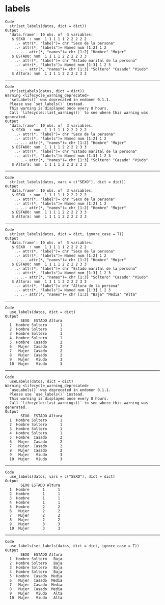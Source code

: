 # labels

    Code
      str(set_labels(datos, dict = dict))
    Output
      'data.frame':	10 obs. of  3 variables:
       $ SEXO  : num  1 1 1 1 1 2 2 2 2 2
        ..- attr(*, "label")= chr "Sexo de la persona"
        ..- attr(*, "labels")= Named num [1:2] 1 2
        .. ..- attr(*, "names")= chr [1:2] "Hombre" "Mujer"
       $ ESTADO: num  1 1 1 1 2 2 2 2 3 3
        ..- attr(*, "label")= chr "Estado marital de la persona"
        ..- attr(*, "labels")= Named num [1:3] 1 2 3
        .. ..- attr(*, "names")= chr [1:3] "Soltero" "Casado" "Viudo"
       $ Altura: num  1 1 1 1 2 2 2 2 3 3

---

    Code
      str(setLabels(datos, dict = dict))
    Warning <lifecycle_warning_deprecated>
      `setLabels()` was deprecated in endomer 0.1.1.
      Please use `set_labels()` instead.
      This warning is displayed once every 8 hours.
      Call `lifecycle::last_warnings()` to see where this warning was generated.
    Output
      'data.frame':	10 obs. of  3 variables:
       $ SEXO  : num  1 1 1 1 1 2 2 2 2 2
        ..- attr(*, "label")= chr "Sexo de la persona"
        ..- attr(*, "labels")= Named num [1:2] 1 2
        .. ..- attr(*, "names")= chr [1:2] "Hombre" "Mujer"
       $ ESTADO: num  1 1 1 1 2 2 2 2 3 3
        ..- attr(*, "label")= chr "Estado marital de la persona"
        ..- attr(*, "labels")= Named num [1:3] 1 2 3
        .. ..- attr(*, "names")= chr [1:3] "Soltero" "Casado" "Viudo"
       $ Altura: num  1 1 1 1 2 2 2 2 3 3

---

    Code
      str(set_labels(datos, vars = c("SEXO"), dict = dict))
    Output
      'data.frame':	10 obs. of  3 variables:
       $ SEXO  : num  1 1 1 1 1 2 2 2 2 2
        ..- attr(*, "label")= chr "Sexo de la persona"
        ..- attr(*, "labels")= Named num [1:2] 1 2
        .. ..- attr(*, "names")= chr [1:2] "Hombre" "Mujer"
       $ ESTADO: num  1 1 1 1 2 2 2 2 3 3
       $ Altura: num  1 1 1 1 2 2 2 2 3 3

---

    Code
      str(set_labels(datos, dict = dict, ignore_case = T))
    Output
      'data.frame':	10 obs. of  3 variables:
       $ SEXO  : num  1 1 1 1 1 2 2 2 2 2
        ..- attr(*, "label")= chr "Sexo de la persona"
        ..- attr(*, "labels")= Named num [1:2] 1 2
        .. ..- attr(*, "names")= chr [1:2] "Hombre" "Mujer"
       $ ESTADO: num  1 1 1 1 2 2 2 2 3 3
        ..- attr(*, "label")= chr "Estado marital de la persona"
        ..- attr(*, "labels")= Named num [1:3] 1 2 3
        .. ..- attr(*, "names")= chr [1:3] "Soltero" "Casado" "Viudo"
       $ Altura: num  1 1 1 1 2 2 2 2 3 3
        ..- attr(*, "label")= chr "Altura de la persona"
        ..- attr(*, "labels")= Named num [1:3] 1 2 3
        .. ..- attr(*, "names")= chr [1:3] "Baja" "Media" "Alta"

---

    Code
      use_labels(datos, dict = dict)
    Output
           SEXO  ESTADO Altura
      1  Hombre Soltero      1
      2  Hombre Soltero      1
      3  Hombre Soltero      1
      4  Hombre Soltero      1
      5  Hombre  Casado      2
      6   Mujer  Casado      2
      7   Mujer  Casado      2
      8   Mujer  Casado      2
      9   Mujer   Viudo      3
      10  Mujer   Viudo      3

---

    Code
      useLabels(datos, dict = dict)
    Warning <lifecycle_warning_deprecated>
      `useLabels()` was deprecated in endomer 0.1.1.
      Please use `use_labels()` instead.
      This warning is displayed once every 8 hours.
      Call `lifecycle::last_warnings()` to see where this warning was generated.
    Output
           SEXO  ESTADO Altura
      1  Hombre Soltero      1
      2  Hombre Soltero      1
      3  Hombre Soltero      1
      4  Hombre Soltero      1
      5  Hombre  Casado      2
      6   Mujer  Casado      2
      7   Mujer  Casado      2
      8   Mujer  Casado      2
      9   Mujer   Viudo      3
      10  Mujer   Viudo      3

---

    Code
      use_labels(datos, vars = c("SEXO"), dict = dict)
    Output
           SEXO ESTADO Altura
      1  Hombre      1      1
      2  Hombre      1      1
      3  Hombre      1      1
      4  Hombre      1      1
      5  Hombre      2      2
      6   Mujer      2      2
      7   Mujer      2      2
      8   Mujer      2      2
      9   Mujer      3      3
      10  Mujer      3      3

---

    Code
      use_labels(set_labels(datos, dict = dict, ignore_case = T))
    Output
           SEXO  ESTADO Altura
      1  Hombre Soltero   Baja
      2  Hombre Soltero   Baja
      3  Hombre Soltero   Baja
      4  Hombre Soltero   Baja
      5  Hombre  Casado  Media
      6   Mujer  Casado  Media
      7   Mujer  Casado  Media
      8   Mujer  Casado  Media
      9   Mujer   Viudo   Alta
      10  Mujer   Viudo   Alta

